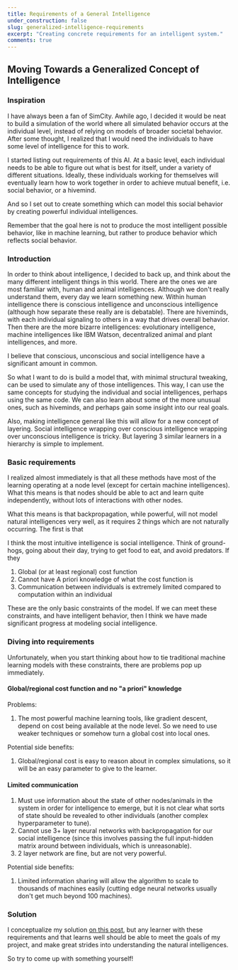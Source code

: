 ```yaml
---
title: Requirements of a General Intelligence
under_construction: false
slug: generalized-intelligence-requirements
excerpt: "Creating concrete requirements for an intelligent system."
comments: true
---
```


## Moving Towards a Generalized Concept of Intelligence

### Inspiration

I have always been a fan of SimCity. Awhile ago, I decided it would be neat to build a simulation of the world where all simulated behavior occurs at the individual level, instead of relying on models of broader societal behavior. After some thought, I realized that I would need the individuals to have some level of intelligence for this to work.

I started listing out requirements of this AI. At a basic level, each individual needs to be able to figure out what is best for itself, under a variety of different situations. Ideally, these individuals working for themselves will eventually learn how to work together in order to achieve mutual benefit, i.e. social behavior, or a hivemind.

And so I set out to create something which can model this social behavior by creating powerful individual intelligences.

Remember that the goal here is not to produce the most intelligent possible behavior, like in machine learning, but rather to produce behavior which reflects social behavior.

### Introduction

In order to think about intelligence, I decided to back up, and think about the many different intelligent things in this world. There are the ones we are most familiar with, human and animal intelligences. Although we don't really understand them, every day we learn something new. Within human intelligence there is conscious intelligence and unconscious intelligence (although how separate these really are is debatable). There are hiveminds, with each individual signaling to others in a way that drives overall behavior. Then there are the more bizarre intelligences: evolutionary intelligence, machine intelligences like IBM Watson, decentralized animal and plant intelligences, and more.

I believe that conscious, unconscious and social intelligence have a significant amount in common.

So what I want to do is build a model that, with minimal structural tweaking, can be used to simulate any of those intelligences. This way, I can use the same concepts for studying the individual and social intelligences, perhaps using the same code. We can also learn about some of the more unusual ones, such as hiveminds, and perhaps gain some insight into our real goals.

Also, making intelligence general like this will allow for a new concept of layering. Social intelligence wrapping over conscious intelligence wrapping over unconscious intelligence is tricky. But layering 3 similar learners in a hierarchy is simple to implement.

### Basic requirements

I realized almost immediately is that all these methods have most of the learning operating at a node level (except for certain machine intelligences). What this means is that nodes should be able to act and learn quite independently, without lots of interactions with other nodes.

What this means is that backpropagation, while powerful, will not model natural intelligences very well, as it requires 2 things which are not naturally occurring. The first is that

I think the most intuitive intelligence is social intelligence. Think of ground-hogs, going about their day, trying to get food to eat, and avoid predators. If they

1. Global (or at least regional) cost function
1. Cannot have A priori knowledge of what the cost function is
1. Communication between individuals is extremely limited compared to computation within an individual

These are the only basic constraints of the model. If we can meet these constraints, and have intelligent behavior, then I think we have made significant progress at modeling social intelligence.

### Diving into requirements

Unfortunately, when you start thinking about how to tie traditional machine learning models with these constraints, there are problems pop up immediately.

#### Global/regional cost function and no "a priori" knowledge

Problems:

1. The most powerful machine learning tools, like gradient descent, depend on cost being available at the node level. So we need to use weaker techniques or somehow turn a global cost into local ones.

Potential side benefits:

1. Global/regional cost is easy to reason about in complex simulations, so it will be an easy parameter to give to the learner.

#### Limited communication

1. Must use information about the state of other nodes/animals in the system in order for intelligence to emerge, but it is not clear what sorts of state should be revealed to other individuals (another complex hyperparameter to tune).
1. Cannot use 3+ layer neural networks with backpropagation for our social intelligence (since this involves passing the full input-hidden matrix around between individuals, which is unreasonable).
1. 2 layer network are fine, but are not very powerful.

Potential side benefits:

1. Limited information sharing will allow the algorithm to scale to thousands of machines easily (cutting edge neural networks usually don't get much beyond 100 machines).

### Solution

I conceptualize my solution [on this post](exploration_intelligence/conceptualizing-model), but any learner with these requirements and that learns well should be able to meet the goals of my project, and make great strides into understanding the natural intelligences.

So try to come up with something yourself!
